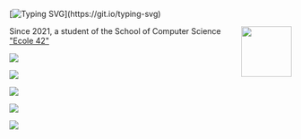 [![Typing SVG](https://readme-typing-svg.herokuapp.com?font=Fira+Code&pause=1000&color=3892F7FF&center=%D0%9B%D0%9E%D0%96%D0%AC&vCenter=%D0%9B%D0%9E%D0%96%D0%AC&repeat=%D0%B8%D1%81%D1%82%D0%B8%D0%BD%D0%BD%D1%8B%D0%B9&width=435&lines=Welcome+to+GitHub+Page+AGolz!)](https://git.io/typing-svg)

<img src="https://user-images.githubusercontent.com/51645091/216479755-1474ef23-fe16-4e0d-853c-0d6507138370.svg" align="right" width="90" hight="90">

Since 2021, a student of the School of Computer Science ["Ecole 42"](https://www.42.fr)

![](https://github-profile-summary-cards.vercel.app/api/cards/profile-details?username=AGolz&theme=solarized_dark)

![](https://github-profile-summary-cards.vercel.app/api/cards/most-commit-language?username=AGolz&theme=solarized_dark)

![](https://github-profile-summary-cards.vercel.app/api/cards/repos-per-language?username=AGolz&theme=solarized_dark)

![](https://github-profile-summary-cards.vercel.app/api/cards/stats?username=AGolz&theme=solarized_dark)

![](https://github-profile-summary-cards.vercel.app/api/cards/productive-time?username=AGolz&theme=solarized_dark)
